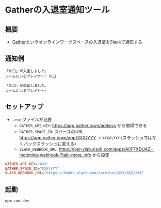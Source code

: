 # Gatherの入退室通知ツール

## 概要

- [Gather](https://app.gather.town/app)というオンラインワークスペースの入退室をSlackで通知する

## 通知例

```plaintext
「川口」が入室しました。
ルームにいるプレイヤー: 川口
```

```plaintext
「川口」が退出しました。
ルームにいるプレイヤー:
```

## セットアップ

- `.env` ファイルが必要
    - `GATHER_API_KEY`: https://app.gather.town/apikeys から取得できる
    - `GATHER_SPACE_ID`: スペースのURL https://app.gather.town/app/XXX/YYY -> `XXXX\YYY` (スラッシュではなくバックスラッシュに変える)
    - `SLACK_WEBHOOK_URL`: https://ipsr-ylab.slack.com/apps/A0F7XDUAZ--incoming-webhook-?tab=more_info から設定

```ini
GATHER_API_KEY="XXX"
GATHER_SPACE_ID="XXX\YYY"
SLACK_WEBHOOK_URL="https://hooks.slack.com/services/XXX/XXX/XXX"
```

## 起動

```bash
npm run dev
```
